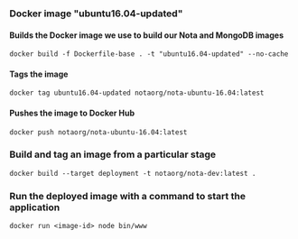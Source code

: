 ### Docker image "ubuntu16.04-updated"

#### Builds the Docker image we use to build our Nota and MongoDB images

`docker build -f Dockerfile-base . -t "ubuntu16.04-updated" --no-cache`

#### Tags the image

`docker tag ubuntu16.04-updated notaorg/nota-ubuntu-16.04:latest`

#### Pushes the image to Docker Hub

`docker push notaorg/nota-ubuntu-16.04:latest`

### Build and tag an image from a particular stage

`docker build --target deployment -t notaorg/nota-dev:latest .`

### Run the deployed image with a command to start the application

`docker run <image-id> node bin/www`
